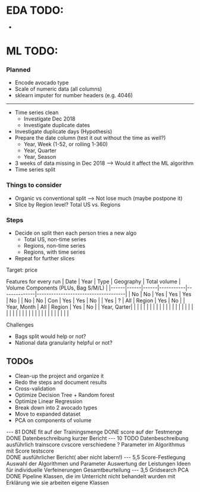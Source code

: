 
# EDA TODO:

* 

# ML TODO:

### Planned
* Encode avocado type
* Scale of numeric data (all columns)
* sklearn imputer for number headers (e.g. 4046)
---
* Time series clean
    * Investigate Dec 2018
    * Investigate duplicate dates
* Investigate duplicate days (Hypothesis)
* Prepare the date column (test it out without the time as well?)
    * Year, Week (1-52, or rolling 1-360)
    * Year, Quarter
    * Year, Season
* 3 weeks of data missing in Dec 2018 --> Would it affect the ML algorithm
* Time series split

### Things to consider
* Organic vs conventional split --> Not lose much (maybe postpone it)
* Slice by Region level? Total US vs. Regions 

### Steps

* Decide on split then each person tries a new algo
    * Total US, non-time series
    * Regions, non-time series
    * Regions, with time series
* Repeat for further slices



Target: price

Features for every run
| Date | Year | Type | Geography | Total volume | Volume Components (PLUs, Bag S/M/L) |
|------|------|------|-----------|--------------|-------------------------------------|
| No   |  No  | Yes  |    Yes    |     Yes      |        No                           |
| No   |  No  | Con  |    Yes    |     Yes      |        No                           |
| Yes  |  ?   | All  |    Region |     Yes      |        No                           |
| Year, Month | All  |    Region |     Yes      |        No                           |
| Year, Qarter|      |           |              |                                     |
|      |      |      |           |              |                                     |
|      |      |      |           |              |                                     |
|      |      |      |           |              |                                     |
|      |      |      |           |              |                                     |
|      |      |      |           |              |                                     |



Challenges
* Bags split would help or not? 
* National data granularity helpful or not?

## TODOs

* Clean-up the project and organize it
* Redo the steps and document results
* Cross-validation
* Optimize Decision Tree + Random forest
* Optimize Linear Regression
* Break down into 2 avocado types
* Move to expanded dataset
* PCA on components of volume

--- 81
DONE fit auf der Trainingsmenge 
DONE score auf der Testmenge 
DONE Datenbeschreibung kurzer Bericht
--- 10
TODO Datenbeschreibung ausführlich trainscore cvscore verschiedene 
? Parameter im Algorithmus mit Score testscore   
DONE ausführlicher Bericht( aber nicht labern!)
--- 5,5
Score-Festlegung
Auswahl der Algorithmen und Parameter
Auswertung der Leistungen
Ideen für individuelle Verfeinerungen
Gesamtbeurteilung
--- 3,5
Gridsearch 
PCA 
DONE Pipeline 
Klassen, die im Unterricht nicht behandelt wurden mit Erklärung wie sie arbeiten 
eigene Klassen
